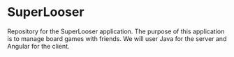 # SuperLooser
Repository for the SuperLooser application. The purpose of this application is to manage board games with friends. We will user Java for the server and Angular for the client.
